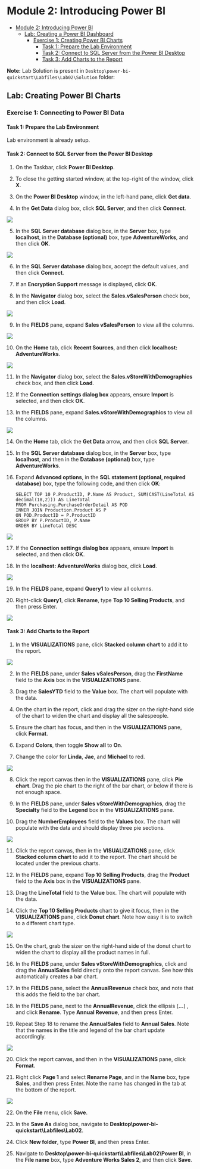 # Module 2: Introducing Power BI

- [Module 2: Introducing Power BI](#module-2-introducing-power-bi)
  - [Lab: Creating a Power BI Dashboard](#lab-creating-a-power-bi-dashboard)
    - [Exercise 1: Creating Power BI Charts](#exercise-1-connecting-to-power-bi-data)
      - [Task 1: Prepare the Lab Environment](#task-1-prepare-the-lab-environment)
      - [Task 2: Connect to SQL Server from the Power BI Desktop](#task-2-connect-to-sql-server-from-the-power-bi-desktop)
      - [Task 3: Add Charts to the Report](#task-3-add-charts-to-the-report)

**Note:** Lab Solution is present in `Desktop\power-bi-quickstart\Labfiles\Lab02\Solution` folder:

## Lab: Creating Power BI Charts

### Exercise 1: Connecting to Power BI Data

#### Task 1: Prepare the Lab Environment

Lab environment is already setup.


#### Task 2: Connect to SQL Server from the Power BI Desktop

1. On the Taskbar, click **Power BI Desktop**.

2. To close the getting started window, at the top-right of the window, click **X**.

3. On the **Power BI Desktop** window, in the left-hand pane, click **Get data**.

4. In the **Get Data** dialog box, click **SQL Server**, and then click **Connect**.

![](./images/s4.png)

5. In the **SQL Server database** dialog box, in the **Server** box, type **localhost**, in the **Database (optional)** box, type **AdventureWorks**, and then click **OK**.

![](./images/s16.png)

6. In the **SQL Server database** dialog box, accept the default values, and then click **Connect**.

7. If an **Encryption Support** message is displayed, click **OK**.

8. In the **Navigator** dialog box, select the **Sales.vSalesPerson** check box, and then click **Load**.

![](./images/s17.png)

9. In the **FIELDS** pane, expand **Sales vSalesPerson** to view all the columns.

![](./images/s18.png)

10. On the **Home** tab, click **Recent Sources**, and then click **localhost: AdventureWorks**.

![](./images/3.png)

11. In the **Navigator** dialog box, select the **Sales.vStoreWithDemographics** check box, and then click **Load**.

12. If the **Connection settings dialog box** appears, ensure **Import** is selected, and then click **OK**.

13. In the **FIELDS** pane, expand **Sales.vStoreWithDemographics** to view all the columns.

![](./images/s19.png)

14. On the **Home** tab, click the **Get Data** arrow, and then click **SQL Server**.

15. In the **SQL Server database** dialog box, in the **Server** box, type **localhost**, and then in the **Database (optional)** box, type **AdventureWorks**.

16. Expand **Advanced options**, in the **SQL statement (optional, required database)** box, type the following code, and then click **OK**:
    ```
    SELECT TOP 10 P.ProductID, P.Name AS Product, SUM(CAST(LineTotal AS decimal(18,2))) AS LineTotal
    FROM Purchasing.PurchaseOrderDetail AS POD
    INNER JOIN Production.Product AS P
    ON POD.ProductID = P.ProductID
    GROUP BY P.ProductID, P.Name
    ORDER BY LineTotal DESC
    ```

![](./images/s20.png)

17. If the **Connection settings dialog box** appears, ensure **Import** is selected, and then click **OK**.

18. In the **localhost: AdventureWorks** dialog box, click **Load**.

![](./images/s21.png)

19. In the **FIELDS** pane, expand **Query1** to view all columns.

20. Right-click **Query1**, click **Rename**, type **Top 10 Selling Products**, and then press Enter.

![](./images/4.png)


#### Task 3: Add Charts to the Report

1. In the **VISUALIZATIONS** pane, click **Stacked column chart** to add it to the report.

![](./images/s22.png)

2. In the **FIELDS** pane, under **Sales** **vSalesPerson**, drag the **FirstName** field to the **Axis** box in the **VISUALIZATIONS** pane.

3. Drag the **SalesYTD** field to the **Value** box. The chart will populate with the data.

4. On the chart in the report, click and drag the sizer on the right-hand side of the chart to widen the chart and display all the salespeople.

5. Ensure the chart has focus, and then in the **VISUALIZATIONS** pane, click **Format**.

6. Expand **Colors**, then toggle **Show all** to **On**.

7. Change the color for **Linda**, **Jae**, and **Michael** to red.

![](./images/s23.png)

8. Click the report canvas then in the **VISUALIZATIONS** pane, click **Pie chart**. Drag the pie chart to the right of the bar chart, or below if there is not enough space.

9. In the **FIELDS** pane, under **Sales** **vStoreWithDemographics**, drag the **Specialty** field to the **Legend** box in the **VISUALIZATIONS** pane.

10. Drag the **NumberEmployees** field to the **Values** box. The chart will populate with the data and should display three pie sections.

![](./images/s24.png)

11. Click the report canvas, then in the **VISUALIZATIONS** pane, click **Stacked column chart** to add it to the report. The chart should be located under the previous charts.

12. In the **FIELDS** pane, expand **Top 10 Selling Products**, drag the **Product** field to the **Axis** box in the **VISUALIZATIONS** pane.

13. Drag the **LineTotal** field to the **Value** box. The chart will populate with the data.

14. Click the **Top 10 Selling Products** chart to give it focus, then in the **VISUALIZATIONS** pane, click **Donut chart**. Note how easy it is to switch to a different chart type.

![](./images/s25.png)

15. On the chart, grab the sizer on the right-hand side of the donut chart to widen the chart to display all the product names in full.

16. In the **FIELDS** pane, under **Sales vStoreWithDemographics**, click and drag the **AnnualSales** field directly onto the report canvas. See how this automatically creates a bar chart.

17. In the **FIELDS** pane, select the **AnnualRevenue** check box, and note that this adds the field to the bar chart.

18. In the **FIELDS** pane, next to the **AnnualRevenue**, click the ellipsis (**...**) , and click **Rename**. Type **Annual Revenue**, and then press Enter.

19. Repeat Step 18 to rename the **AnnualSales** field to **Annual Sales**. Note that the names in the title and legend of the bar chart update accordingly.

![](./images/s26.png)

20. Click the report canvas, and then in the **VISUALIZATIONS** pane, click **Format**.

21. Right click **Page 1** and select **Rename Page**, and in the **Name** box, type **Sales**, and then press Enter. Note the name has changed in the tab at the bottom of the report.

![](./images/s27.png)

22. On the **File** menu, click **Save**.

23. In the **Save As** dialog box, navigate to **Desktop\\power-bi-quickstart\\Labfiles\\Lab02**.

24. Click **New folder**, type **Power BI**, and then press Enter.

25. Navigate to **Desktop\\power-bi-quickstart\\Labfiles\\Lab02\\Power BI**, in the **File name** box, type **Adventure Works Sales 2**, and then click **Save**.
